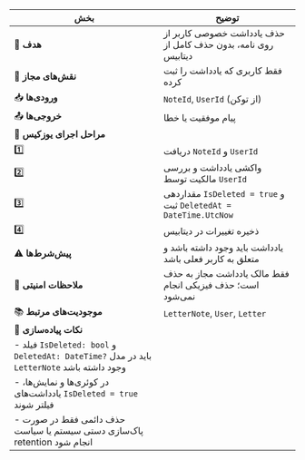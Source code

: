 

| بخش                                                                                        | توضیح                                                           |
| ------------------------------------------------------------------------------------------ | --------------------------------------------------------------- |
| 🎯 **هدف**                                                                                 | حذف یادداشت خصوصی کاربر از روی نامه، بدون حذف کامل از دیتابیس   |
| 👤 **نقش‌های مجاز**                                                                        | فقط کاربری که یادداشت را ثبت کرده                               |
| 📥 **ورودی‌ها**                                                                            | `NoteId`, `UserId` (از توکن)                                    |
| 📤 **خروجی‌ها**                                                                            | پیام موفقیت یا خطا                                              |
| 🔄 **مراحل اجرای یوزکیس**                                                                  |                                                                 |
| 1️⃣                                                                                        | دریافت `NoteId` و `UserId`                                      |
| 2️⃣                                                                                        | واکشی یادداشت و بررسی مالکیت توسط `UserId`                      |
| 3️⃣                                                                                        | مقداردهی `IsDeleted = true` و ثبت `DeletedAt = DateTime.UtcNow` |
| 4️⃣                                                                                        | ذخیره تغییرات در دیتابیس                                        |
| ⚠️ **پیش‌شرط‌ها**                                                                          | یادداشت باید وجود داشته باشد و متعلق به کاربر فعلی باشد         |
| 🔐 **ملاحظات امنیتی**                                                                      | فقط مالک یادداشت مجاز به حذف است؛ حذف فیزیکی انجام نمی‌شود      |
| 📚 **موجودیت‌های مرتبط**                                                                   | `LetterNote`, `User`, `Letter`                                  |
| 🧩 **نکات پیاده‌سازی**                                                                     |                                                                 |
| - فیلد `IsDeleted: bool` و `DeletedAt: DateTime?` باید در مدل `LetterNote` وجود داشته باشد |                                                                 |
| - در کوئری‌ها و نمایش‌ها، یادداشت‌های `IsDeleted = true` فیلتر شوند                        |                                                                 |
| - حذف دائمی فقط در صورت پاک‌سازی دستی سیستم یا سیاست retention انجام شود                   |                                                                 |